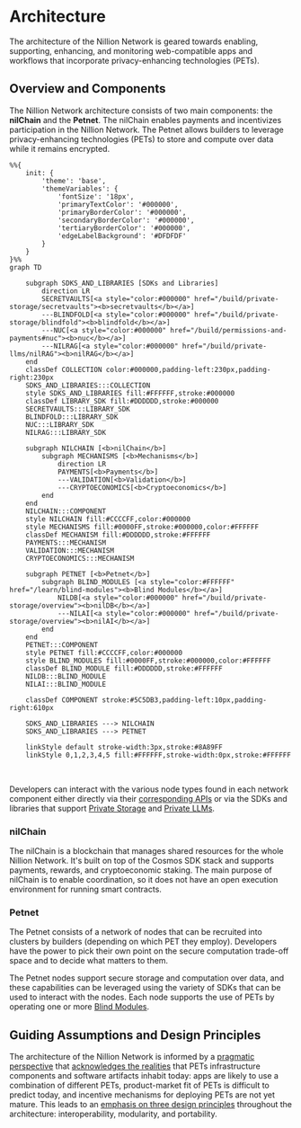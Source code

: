 # Architecture

The architecture of the Nillion Network is geared towards enabling, supporting, enhancing, and monitoring web-compatible apps and workflows that incorporate privacy-enhancing technologies (PETs).

## Overview and Components

The Nillion Network architecture consists of two main components: the **nilChain** and the **Petnet**. The nilChain enables payments and incentivizes participation in the Nillion Network. The Petnet allows builders to leverage privacy-enhancing technologies (PETs) to store and compute over data while it remains encrypted.

```mermaid
%%{
    init: {
        'theme': 'base',
        'themeVariables': {
            'fontSize': '18px',
            'primaryTextColor': '#000000',
            'primaryBorderColor': '#000000',
            'secondaryBorderColor': '#000000',
            'tertiaryBorderColor': '#000000',
            'edgeLabelBackground': '#DFDFDF'
        }
    }
}%%
graph TD

    subgraph SDKS_AND_LIBRARIES [SDKs and Libraries]
        direction LR
        SECRETVAULTS[<a style="color:#000000" href="/build/private-storage/secretvaults"><b>secretvaults</b></a>]
        ---BLINDFOLD[<a style="color:#000000" href="/build/private-storage/blindfold"><b>blindfold</b></a>]
        ---NUC[<a style="color:#000000" href="/build/permissions-and-payments#nuc"><b>nuc</b></a>]
        ---NILRAG[<a style="color:#000000" href="/build/private-llms/nilRAG"><b>nilRAG</b></a>]
    end
    classDef COLLECTION color:#000000,padding-left:230px,padding-right:230px
    SDKS_AND_LIBRARIES:::COLLECTION
    style SDKS_AND_LIBRARIES fill:#FFFFFF,stroke:#000000
    classDef LIBRARY_SDK fill:#DDDDDD,stroke:#000000
    SECRETVAULTS:::LIBRARY_SDK
    BLINDFOLD:::LIBRARY_SDK
    NUC:::LIBRARY_SDK
    NILRAG:::LIBRARY_SDK

    subgraph NILCHAIN [<b>nilChain</b>]
        subgraph MECHANISMS [<b>Mechanisms</b>]
            direction LR
            PAYMENTS[<b>Payments</b>]
            ---VALIDATION[<b>Validation</b>]
            ---CRYPTOECONOMICS[<b>Cryptoeconomics</b>]
        end
    end
    NILCHAIN:::COMPONENT
    style NILCHAIN fill:#CCCCFF,color:#000000
    style MECHANISMS fill:#0000FF,stroke:#000000,color:#FFFFFF
    classDef MECHANISM fill:#DDDDDD,stroke:#FFFFFF
    PAYMENTS:::MECHANISM
    VALIDATION:::MECHANISM
    CRYPTOECONOMICS:::MECHANISM

    subgraph PETNET [<b>Petnet</b>]
        subgraph BLIND_MODULES [<a style="color:#FFFFFF" href="/learn/blind-modules"><b>Blind Modules</b></a>]
            NILDB[<a style="color:#000000" href="/build/private-storage/overview"><b>nilDB</b></a>]
            ---NILAI[<a style="color:#000000" href="/build/private-storage/overview"><b>nilAI</b></a>]
        end
    end
    PETNET:::COMPONENT
    style PETNET fill:#CCCCFF,color:#000000
    style BLIND_MODULES fill:#0000FF,stroke:#000000,color:#FFFFFF
    classDef BLIND_MODULE fill:#DDDDDD,stroke:#FFFFFF
    NILDB:::BLIND_MODULE
    NILAI:::BLIND_MODULE

    classDef COMPONENT stroke:#5C5DB3,padding-left:10px,padding-right:610px

    SDKS_AND_LIBRARIES ---> NILCHAIN
    SDKS_AND_LIBRARIES ---> PETNET

    linkStyle default stroke-width:3px,stroke:#8A89FF
    linkStyle 0,1,2,3,4,5 fill:#FFFFFF,stroke-width:0px,stroke:#FFFFFF
```
<br/>

Developers can interact with the various node types found in each network component either directly via their [corresponding APIs](/api/overview) or via the SDKs and libraries that support [Private Storage](/build/private-storage/overview) and [Private LLMs](/build/private-llms/overview).

### nilChain

The nilChain is a blockchain that manages shared resources for the whole Nillion Network. It's built on top of the Cosmos SDK stack and supports payments, rewards, and cryptoeconomic staking. The main purpose of nilChain is to enable coordination, so it does not have an open execution environment for running smart contracts.

### Petnet

The Petnet consists of a network of nodes that can be recruited into clusters by builders (depending on which PET they employ). Developers have the power to pick their own point on the secure computation trade-off space and to decide what matters to them.

The Petnet nodes support secure storage and computation over data, and these capabilities can be leveraged using the variety of SDKs that can be used to interact with the nodes. Each node supports the use of PETs by operating one or more [Blind Modules](/learn/blind-modules).

## Guiding Assumptions and Design Principles

The architecture of the Nillion Network is informed by a [pragmatic perspective](/articles/nillion-network-architecture) that [acknowledges the realities](/articles/nillion-network-architecture#guiding-assumptions) that PETs infrastructure components and software artifacts inhabit today: apps are likely to use a combination of different PETs, product-market fit of PETs is difficult to predict today, and incentive mechanisms for deploying PETs are not yet mature. This leads to an [emphasis on three design principles](/articles/nillion-network-architecture#interoperability-modularity-and-portability) throughout the architecture: interoperability, modularity, and portability.
